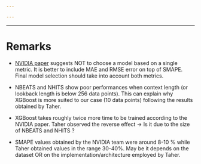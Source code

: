 ```yaml
---

---
```


--- 

# Remarks

- [NVIDIA paper](https://arxiv.org/pdf/2312.17100) suggests NOT to choose a model based on a single metric. It is better to include MAE and RMSE error on top of SMAPE. Final model selection should take into account both metrics.

- NBEATS and NHITS show poor performances when context length (or lookback length is below 256 data points). This can explain why XGBoost is more suited to our case (10 data points) following the results obtained by Taher.

- XGBoost takes roughly twice more time to be trained according to the NVIDIA paper. Taher observed the reverse effect -> Is it due to the size of NBEATS and NHITS ?

- SMAPE values obtained by the NVIDIA team were around 8-10 % while Taher obtained values in the range 30-40%. May be it depends on the dataset OR on the implementation/architecture employed by Taher.
